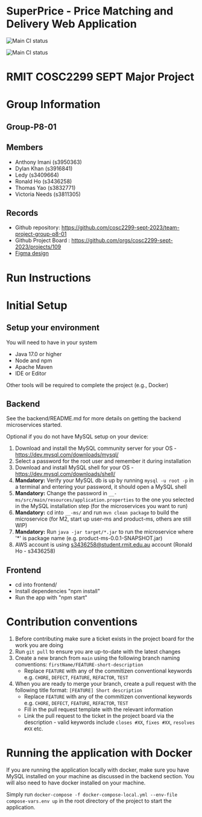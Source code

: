 # SuperPrice - Price Matching and Delivery Web Application

![Main CI status](https://github.com/cosc2299-sept-2023/team-project-group-p8-01/actions/workflows/ci.yml/badge.svg?branch=main)

![Main CI status](https://github.com/gbvars988/SuperPrice_WebApp/actions/workflows/ci.yml/badge.svg?branch=main)

# RMIT COSC2299 SEPT Major Project

# Group Information

## Group-P8-01

## Members

* Anthony Imani (s3950363)
* Dylan Khan (s3916841)
* Ledy (s3409664)
* Ronald Ho (s3436258)
* Thomas Yao (s3832771)
* Victoria Needs (s3811305)

## Records

* Github repository: https://github.com/cosc2299-sept-2023/team-project-group-p8-01
* Github Project Board : https://github.com/orgs/cosc2299-sept-2023/projects/109
* [Figma design](https://www.figma.com/file/gdtCVGjLBgJYozRHVMdZ43/SuperPrice-Design?type=design&node-id=0-1&mode=design&t=CCWUZsLUoPtW3Bl8-0)

# Run Instructions

# Initial Setup

## Setup your environment

You will need to have in your system

- Java 17.0 or higher
- Node and npm
- Apache Maven
- IDE or Editor

Other tools will be required to complete the project (e.g., Docker)

## Backend

See the backend/README.md for more details on getting the backend microservices started.

Optional if you do not have MySQL setup on your device:

1. Download and install the MySQL community server for your OS - https://dev.mysql.com/downloads/mysql/
2. Select a password for the root user and remember it during installation
3. Download and install MySQL shell for your OS - https://dev.mysql.com/downloads/shell/
4. **Mandatory:** Verify your MySQL db is up by running `mysql -u root -p` in a terminal and entering your password, it
   should open
   a MySQL shell
5. **Mandatory:** Change the password in `__-ms/src/main/resources/application.properties` to the one you selected in
   the MySQL installation step (for the microservices you want to run)
6. **Mandatory:** cd into `__-ms/` and run `mvn clean package` to build the microservice (for M2, start up user-ms and
   product-ms, others are still WIP)
7. **Mandatory:** Run `java -jar target/*.jar` to run the microservice where '*' is package name (e.g.
   product-ms-0.0.1-SNAPSHOT.jar)
8. AWS account is using s3436258@student.rmit.edu.au account (Ronald Ho - s3436258)

## Frontend

- cd into frontend/
- Install dependencies "npm install"
- Run the app with "npm start"

# Contribution conventions

1. Before contributing make sure a ticket exists in the project board for the work you are doing
2. Run `git pull` to ensure you are up-to-date with the latest changes
3. Create a new branch from `main` using the following branch naming conventions: `firstName/FEATURE-short-description`
    - Replace `FEATURE` with any of the commitizen conventional keywords
      e.g. `CHORE`, `DEFECT`, `FEATURE`, `REFACTOR`, `TEST`
4. When you are ready to merge your branch, create a pull request with the following title
   format: `[FEATURE] Short description`
    - Replace `FEATURE` with any of the commitizen conventional keywords
      e.g. `CHORE`, `DEFECT`, `FEATURE`, `REFACTOR`, `TEST`
    - Fill in the pull request template with the relevant information
    - Link the pull request to the ticket in the project board via the description - valid keywords
      include `closes #XX`, `fixes #XX`, `resolves #XX` etc.

# Running the application with Docker

If you are running the application locally with docker, make sure you have MySQL installed on your machine as discussed
in the backend section. You will also need to have docker installed on your machine.

Simply run `docker-compose -f docker-compose-local.yml --env-file compose-vars.env up` in the root directory of the
project to start the application.


